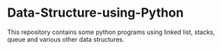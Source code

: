 # Data-Structure-using-Python
This repository contains some python programs using linked list, stacks, queue and various other data structures.
